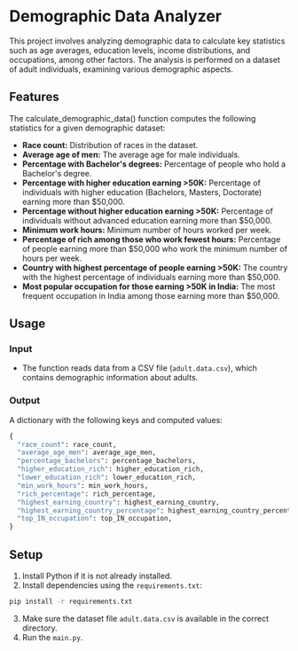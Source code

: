 
# Demographic Data Analyzer

This project involves analyzing demographic data to calculate key statistics such as age averages, education levels, income distributions, and occupations, among other factors. The analysis is performed on a dataset of adult individuals, examining various demographic aspects.


## Features

The calculate_demographic_data() function computes the following statistics for a given demographic dataset:

- **Race count:** Distribution of races in the dataset.
- **Average age of men:** The average age for male individuals.
- **Percentage with Bachelor's degrees:** Percentage of people who hold a Bachelor's degree.
- **Percentage with higher education earning >50K:** Percentage of individuals with higher education (Bachelors, Masters, Doctorate) earning more than $50,000.
- **Percentage without higher education earning >50K:** Percentage of individuals without advanced education earning more than $50,000.
- **Minimum work hours:** Minimum number of hours worked per week.
- **Percentage of rich among those who work fewest hours:** Percentage of people earning more than $50,000 who work the minimum number of hours per week.
- **Country with highest percentage of people earning >50K:** The country with the highest percentage of individuals earning more than $50,000.
- **Most popular occupation for those earning >50K in India:** The most frequent occupation in India among those earning more than $50,000.



## Usage

### Input
- The function reads data from a CSV file (`adult.data.csv`), which contains demographic information about adults.

### Output

A dictionary with the following keys and computed values:

```python
{
  "race_count": race_count,
  "average_age_men": average_age_men,
  "percentage_bachelors": percentage_bachelors,
  "higher_education_rich": higher_education_rich,
  "lower_education_rich": lower_education_rich,
  "min_work_hours": min_work_hours,
  "rich_percentage": rich_percentage,
  "highest_earning_country": highest_earning_country,
  "highest_earning_country_percentage": highest_earning_country_percentage,
  "top_IN_occupation": top_IN_occupation,
}
```



## Setup
1. Install Python if it is not already installed.
2. Install dependencies using the `requirements.txt`:
```bash
pip install -r requirements.txt
```
3. Make sure the dataset file `adult.data.csv` is available in the correct directory.
4. Run the `main.py`.


